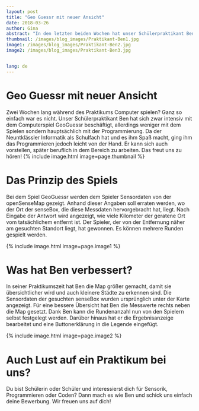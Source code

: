 ```yaml
---
layout: post
title: "Geo Guessr mit neuer Ansicht"
date: 2018-03-26
author: Gina
abstract: "In den letzten beiden Wochen hat unser Schülerpraktikant Ben das Spiel Geo Guessr verbessert. Was er genau verändert hat, erfahrt ihr hier."
thumbnail: /images/blog_images/Praktikant-Ben1.jpg
image1: /images/blog_images/Praktikant-Ben2.jpg
image2: /images/blog_images/Praktikant-Ben3.jpg


lang: de
---
```

Geo Guessr mit neuer Ansicht
============
Zwei Wochen lang während des Praktikums Computer spielen? Ganz so einfach war es nicht. Unser Schülerpraktikant Ben hat sich zwar intensiv mit dem Computerspiel GeoGuessr beschäftigt, allerdings weniger mit dem Spielen sondern hauptsächlich mit der Programmierung. Da der Neuntklässler Informatik als Schulfach hat und es ihm Spaß macht, ging ihm das Programmieren jedoch leicht von der Hand. Er kann sich auch vorstellen, später beruflich in dem Bereich zu arbeiten. Das freut uns zu hören!
{% include image.html image=page.thumbnail %}

Das Prinzip des Spiels
============
Bei dem Spiel GeoGuessr werden dem Spieler Sensordaten von der openSenseMap gezeigt. Anhand dieser Angaben soll erraten werden, wo der Ort der senseBox, die diese Messdaten hervorgebracht hat, liegt. Nach Eingabe der Antwort wird angezeigt, wie viele Kilometer der geratene Ort vom tatsächlichem entfernt ist. Der Spieler, der von der Entfernung näher am gesuchten Standort liegt, hat gewonnen. Es können mehrere Runden gespielt werden.

{% include image.html image=page.image1 %}

Was hat Ben verbessert?
============
In seiner Praktikumszeit hat Ben die Map größer gemacht, damit sie übersichtlicher wird und auch kleinere Städte zu erkennen sind. Die Sensordaten der gesuchten senseBox wurden ursprünglich unter der Karte angezeigt. Für eine bessere Übersicht hat Ben die Messwerte rechts neben die Map gesetzt. Dank Ben kann die Rundenanzahl nun von den Spielern selbst festgelegt werden. Darüber hinaus hat er die Ergebnisanzeige bearbeitet und eine Buttonerklärung in die Legende eingefügt.

{% include image.html image=page.image2 %}


Auch Lust auf ein Praktikum bei uns?
============
Du bist Schülerin oder Schüler und interessierst dich für Sensorik, Programmieren oder Coden? Dann mach es wie Ben und schick uns einfach deine Bewerbung. Wir freuen uns auf dich!


